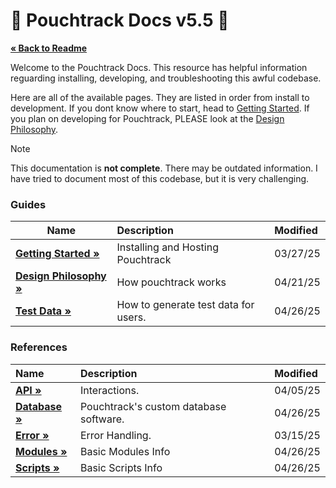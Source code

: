 # 📖 Pouchtrack Docs v5.5 📖

<b><a href="../README.md">« Back to Readme</a></b>

Welcome to the Pouchtrack Docs. This resource has helpful information reguarding installing, developing, and troubleshooting this awful codebase.

Here are all of the available pages. They are listed in order from install to development. If you dont know where to start, head to [Getting Started](gettingstarted.md). If you plan on developing for Pouchtrack, PLEASE look at the [Design Philosophy](guides/design-philosophy.md).

> [!NOTE]
> This documentation is **not complete**. There may be outdated information. I have tried to document most of this codebase, but it is very challenging.

### Guides

| Name                                                   | Description                          | Modified |
| ------------------------------------------------------ | :----------------------------------- | :------- |
| **[Getting Started »](guides/gettingstarted.md)**      | Installing and Hosting Pouchtrack    | 03/27/25 |
| **[Design Philosophy »](guides/design-philosophy.md)** | How pouchtrack works                 | 04/21/25 |
| **[Test Data »](guides/test-data.md)**                 | How to generate test data for users. | 04/26/25 |

### References

| Name                                     | Description                            | Modified |
| :--------------------------------------- | :------------------------------------- | :------- |
| **[API »](references/api.md)**           | Interactions.                          | 04/05/25 |
| **[Database »](references/database.md)** | Pouchtrack's custom database software. | 04/26/25 |
| **[Error »](references/error.md)**       | Error Handling.                        | 03/15/25 |
| **[Modules »](references/modules.md)**   | Basic Modules Info                     | 04/26/25 |
| **[Scripts »](references/scripts.md)**   | Basic Scripts Info                     | 04/26/25 |
